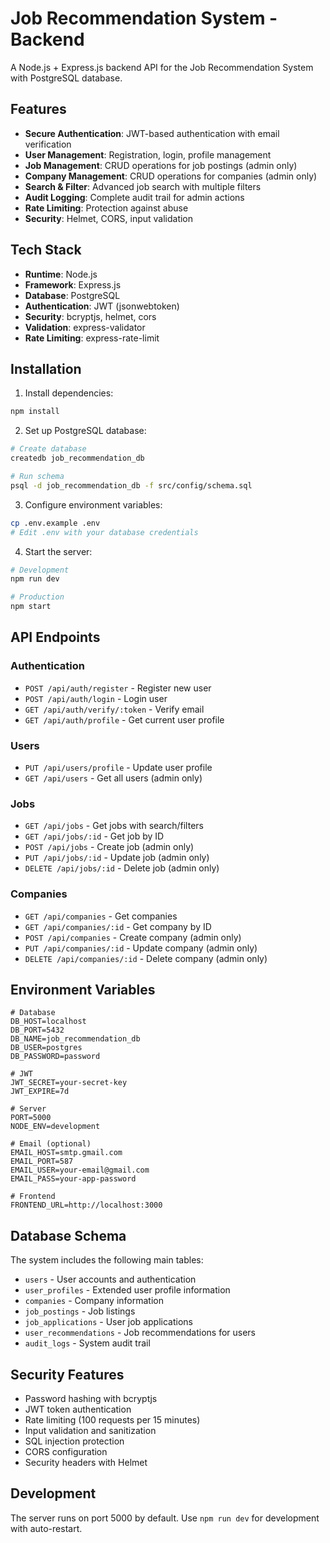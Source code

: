 # Job Recommendation System - Backend

A Node.js + Express.js backend API for the Job Recommendation System with PostgreSQL database.

## Features

- **Secure Authentication**: JWT-based authentication with email verification
- **User Management**: Registration, login, profile management
- **Job Management**: CRUD operations for job postings (admin only)
- **Company Management**: CRUD operations for companies (admin only)
- **Search & Filter**: Advanced job search with multiple filters
- **Audit Logging**: Complete audit trail for admin actions
- **Rate Limiting**: Protection against abuse
- **Security**: Helmet, CORS, input validation

## Tech Stack

- **Runtime**: Node.js
- **Framework**: Express.js
- **Database**: PostgreSQL
- **Authentication**: JWT (jsonwebtoken)
- **Security**: bcryptjs, helmet, cors
- **Validation**: express-validator
- **Rate Limiting**: express-rate-limit

## Installation

1. Install dependencies:
```bash
npm install
```

2. Set up PostgreSQL database:
```bash
# Create database
createdb job_recommendation_db

# Run schema
psql -d job_recommendation_db -f src/config/schema.sql
```

3. Configure environment variables:
```bash
cp .env.example .env
# Edit .env with your database credentials
```

4. Start the server:
```bash
# Development
npm run dev

# Production
npm start
```

## API Endpoints

### Authentication
- `POST /api/auth/register` - Register new user
- `POST /api/auth/login` - Login user
- `GET /api/auth/verify/:token` - Verify email
- `GET /api/auth/profile` - Get current user profile

### Users
- `PUT /api/users/profile` - Update user profile
- `GET /api/users` - Get all users (admin only)

### Jobs
- `GET /api/jobs` - Get jobs with search/filters
- `GET /api/jobs/:id` - Get job by ID
- `POST /api/jobs` - Create job (admin only)
- `PUT /api/jobs/:id` - Update job (admin only)
- `DELETE /api/jobs/:id` - Delete job (admin only)

### Companies
- `GET /api/companies` - Get companies
- `GET /api/companies/:id` - Get company by ID
- `POST /api/companies` - Create company (admin only)
- `PUT /api/companies/:id` - Update company (admin only)
- `DELETE /api/companies/:id` - Delete company (admin only)

## Environment Variables

```env
# Database
DB_HOST=localhost
DB_PORT=5432
DB_NAME=job_recommendation_db
DB_USER=postgres
DB_PASSWORD=password

# JWT
JWT_SECRET=your-secret-key
JWT_EXPIRE=7d

# Server
PORT=5000
NODE_ENV=development

# Email (optional)
EMAIL_HOST=smtp.gmail.com
EMAIL_PORT=587
EMAIL_USER=your-email@gmail.com
EMAIL_PASS=your-app-password

# Frontend
FRONTEND_URL=http://localhost:3000
```

## Database Schema

The system includes the following main tables:
- `users` - User accounts and authentication
- `user_profiles` - Extended user profile information
- `companies` - Company information
- `job_postings` - Job listings
- `job_applications` - User job applications
- `user_recommendations` - Job recommendations for users
- `audit_logs` - System audit trail

## Security Features

- Password hashing with bcryptjs
- JWT token authentication
- Rate limiting (100 requests per 15 minutes)
- Input validation and sanitization
- SQL injection protection
- CORS configuration
- Security headers with Helmet

## Development

The server runs on port 5000 by default. Use `npm run dev` for development with auto-restart.
